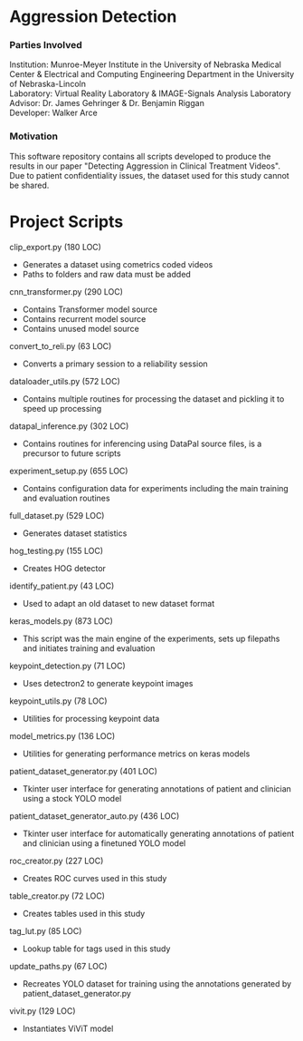 # Aggression Detection
### Parties Involved
Institution: Munroe-Meyer Institute in the University of Nebraska Medical Center & Electrical and Computing Engineering Department in the University of Nebraska-Lincoln<br>
Laboratory: Virtual Reality Laboratory & IMAGE-Signals Analysis Laboratory<br>
Advisor: Dr. James Gehringer & Dr. Benjamin Riggan<br>
Developer: Walker Arce<br>

### Motivation
This software repository contains all scripts developed to produce the results in our paper "Detecting Aggression in Clinical Treatment Videos".
Due to patient confidentiality issues, the dataset used for this study cannot be shared.

# Project Scripts
clip_export.py (180 LOC)
- Generates a dataset using cometrics coded videos
- Paths to folders and raw data must be added

cnn_transformer.py (290 LOC)
- Contains Transformer model source
- Contains recurrent model source
- Contains unused model source

convert_to_reli.py (63 LOC)
- Converts a primary session to a reliability session

dataloader_utils.py (572 LOC)
- Contains multiple routines for processing the dataset and pickling it to speed up processing

datapal_inference.py (302 LOC)
- Contains routines for inferencing using DataPal source files, is a precursor to future scripts

experiment_setup.py (655 LOC)
- Contains configuration data for experiments including the main training and evaluation routines

full_dataset.py (529 LOC)
- Generates dataset statistics

hog_testing.py (155 LOC)
- Creates HOG detector

identify_patient.py (43 LOC)
- Used to adapt an old dataset to new dataset format

keras_models.py (873 LOC)
- This script was the main engine of the experiments, sets up filepaths and initiates training and evaluation

keypoint_detection.py (71 LOC)
- Uses detectron2 to generate keypoint images

keypoint_utils.py (78 LOC)
- Utilities for processing keypoint data

model_metrics.py (136 LOC)
- Utilities for generating performance metrics on keras models

patient_dataset_generator.py (401 LOC)
- Tkinter user interface for generating annotations of patient and clinician using a stock YOLO model

patient_dataset_generator_auto.py (436 LOC)
- Tkinter user interface for automatically generating annotations of patient and clinician using a finetuned YOLO model

roc_creator.py (227 LOC)
- Creates ROC curves used in this study

table_creator.py (72 LOC)
- Creates tables used in this study

tag_lut.py (85 LOC)
- Lookup table for tags used in this study

update_paths.py (67 LOC)
- Recreates YOLO dataset for training using the annotations generated by patient_dataset_generator.py 

vivit.py (129 LOC)
- Instantiates ViViT model 